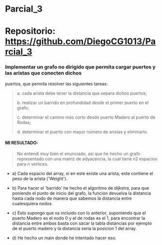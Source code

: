 # Parcial_3

# Repositorio: https://github.com/DiegoCG1013/Parcial_3

### Implementar un grafo no dirigido que permita cargar puertos y las aristas que conecten dichos
puertos, que permita resolver las siguientes tareas:

> a. cada arista debe tener la distancia que separa dichos puertos; 
>
> b. realizar un barrido en profundidad desde el primer puerto en el grafo; 
>
> c. determinar el camino más corto desde puerto Madero al puerto de Rodas; 
>
> d. determinar el puerto con mayor número de aristas y eliminarlo.

#### MI RESULTADO:

> No entendi muy bien el enunciado, asi que he hecho un grafo representado con una matriz de adyacencia, la cual tiene n2 espacios para n vertices.

* a) Cada espacio del array, si en este existe una arista, este contiene el peso de la arista ('Weight').

* b) Para hacer el 'barrido' he hecho el algoritmo de dijkstra, para que poniendo el punto de inicio del grafo, la funcion devuelva la distancia hasta cada nodo 
de manera que sabemos la distancia entre cualesquiera nodos

* c) Esto supongo que va incluido con lo anterior, suponiendo que el puerto Madero es el nodo 0 y el de rodas es el 1, para encontrar la distancia entre ambos basta con 
sacar la tabla distancias por ejemplo de el puerto madero y la distancia seria la posicion 1 del array.

* d) He hecho un main donde he intentado hacer eso.

